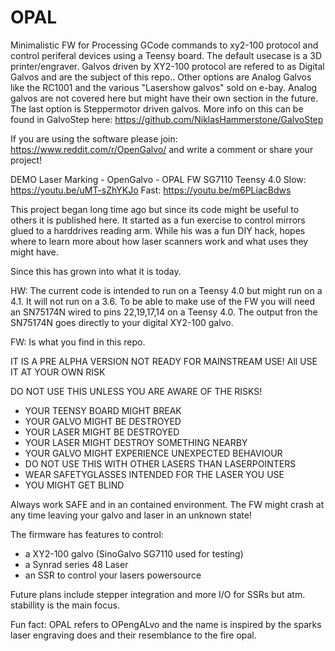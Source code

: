 # OPAL

Minimalistic FW for Processing GCode commands to xy2-100 protocol and control periferal devices using a Teensy board.
The default usecase is a 3D printer/engraver. Galvos driven by XY2-100 protocol are refered to as Digital Galvos and are
the subject of this repo.. Other options are Analog Galvos like the RC1001 and the various "Lasershow galvos" sold on e-bay.
Analog galvos are not covered here but might have their own section in the future. The last option is Steppermotor driven
galvos. More info on this can be found in GalvoStep here:  https://github.com/NiklasHammerstone/GalvoStep

If you are using the software please join: https://www.reddit.com/r/OpenGalvo/ and write a comment or share your project!

DEMO
Laser Marking - OpenGalvo - OPAL FW SG7110 Teensy 4.0
Slow:
  https://youtu.be/uMT-sZhYKJo
Fast:
  https://youtu.be/m6PLiacBdws


This project began long time ago but since its code might be useful to others it is published here.
It started as a fun exercise to control mirrors glued to a harddrives reading arm. While his was a
fun DIY hack, hopes where to learn more about how laser scanners work and what uses they might have.

Since this has grown into what it is today. 

HW:
The current code is intended to run on a Teensy 4.0 but might run on a 4.1. It will not run on a 3.6.
To be able to make use of the FW you will need an SN75174N wired to pins 22,19,17,14 on a Teensy 4.0.
The output fron the SN75174N goes directly to your digital XY2-100 galvo.

FW:
Is what you find in this repo. 

IT IS A PRE ALPHA VERSION NOT READY FOR MAINSTREAM USE!
All USE IT AT YOUR OWN RISK

DO NOT USE THIS UNLESS YOU ARE AWARE OF THE RISKS!
- YOUR TEENSY BOARD MIGHT BREAK
- YOUR GALVO MIGHT BE DESTROYED
- YOUR LASER MIGHT BE DESTROYED
- YOUR LASER MIGHT DESTROY SOMETHING NEARBY
- YOUR GALVO MIGHT EXPERIENCE UNEXPECTED BEHAVIOUR
- DO NOT USE THIS WITH OTHER LASERS THAN LASERPOINTERS
- WEAR SAFETYGLASSES INTENDED FOR THE LASER YOU USE
- YOU MIGHT GET BLIND

Always work SAFE and in an contained environment. The FW might crash at any time leaving your galvo and laser in an unknown state!

The firmware has features to control:

- a XY2-100 galvo (SinoGalvo SG7110 used for testing)
- a Synrad series 48 Laser
- an SSR to control your lasers powersource

Future plans include stepper integration and more I/O for SSRs but atm. stabillity is the main focus.

Fun fact: OPAL refers to OPengALvo and the name is inspired by the sparks laser engraving does and their resemblance to the fire opal.

